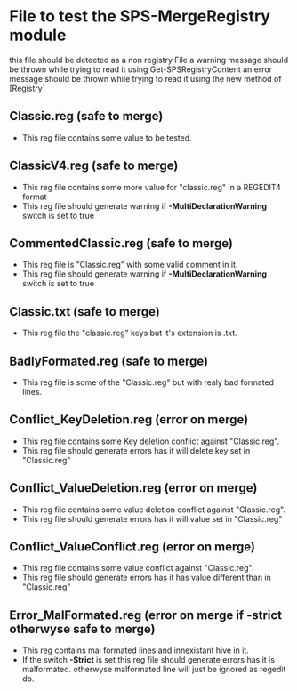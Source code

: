 # File to test the SPS-MergeRegistry module
this file should be detected as a non registry File
a warning message should be thrown while trying to read it using Get-SPSRegistryContent
an error message should be thrown while trying to read it using the new method of [Registry]

## Classic.reg (safe to merge)
- This reg file contains some value to be tested.

## ClassicV4.reg (safe to merge)
- This reg file contains some more value for "classic.reg" in a REGEDIT4 format
- This reg file should generate warning if **-MultiDeclarationWarning** switch is set to true

## CommentedClassic.reg (safe to merge)
- This reg file is "Classic.reg" with some valid comment in it.
- This reg file should generate warning if **-MultiDeclarationWarning** switch is set to true

## Classic.txt (safe to merge)
- This reg file the "classic.reg" keys but it's extension is .txt.

## BadlyFormated.reg (safe to merge)
- This reg file is some of the "Classic.reg" but with realy bad formated lines.

## Conflict_KeyDeletion.reg (error on merge)
- This reg file contains some Key deletion conflict against "Classic.reg".
- This reg file should generate errors has it will delete key set in "Classic.reg"

## Conflict_ValueDeletion.reg (error on merge)
- This reg file contains some value deletion conflict against "Classic.reg".
- This reg file should generate errors has it will value set in "Classic.reg"

## Conflict_ValueConflict.reg (error on merge)
- This reg file contains some value conflict against "Classic.reg".
- This reg file should generate errors has it has value different than in "Classic.reg"

## Error_MalFormated.reg (error on merge if -strict otherwyse safe to merge)
- This reg contains mal formated lines and innexistant hive in it.
- If the switch **-Strict** is set this reg file should generate errors has it is malformated. otherwyse malformated line will just be ignored as regedit do.
